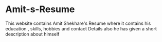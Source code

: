 # Amit-s-Resume
This website contains Amit Shekhare's Resume where it contains his education , skills, hobbies and contact Details also he has given a short description about himself
